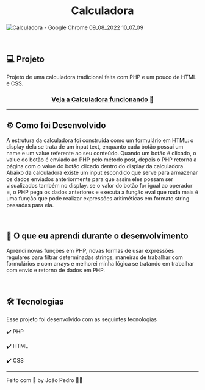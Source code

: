 <h1 align="center">
  Calculadora
</h1>

![Calculadora - Google Chrome 09_08_2022 10_07_09](https://user-images.githubusercontent.com/93893533/183654935-fbac33df-bbf3-4fa5-85c3-b7f1bd5c8ee6.png)

<br />

## 💻 Projeto

Projeto de uma calculadora tradicional feita com PHP e um pouco de HTML e CSS.

 <h3 align="center"><a href="https://calculadora-tradicional-php.herokuapp.com/">Veja a Calculadora funcionando 👀</a></h3>

<hr>

## ⚙️ Como foi Desenvolvido
A estrutura da calculadora foi construída como um formulário em HTML: o display dela se trata de um input text, enquanto cada botão possui um name e um value referente ao seu conteúdo. Quando um botão é clicado, o value do botão é enviado ao PHP pelo método post, depois o PHP retorna a página com o value do botão clicado dentro do display da calculadora. Abaixo da calculadora existe um input escondido que serve para armazenar os dados enviados anteriormente para que assim eles possam ser visualizados também no display. se o valor do botão for igual ao operador =, o PHP pega os dados anteriores e executa a função eval que nada mais é uma função que pode realizar expressões aritiméticas em formato string passadas para ela.

<br>

## 📖 O que eu aprendi durante o desenvolvimento
Aprendi novas funções em PHP, novas formas de usar expressões regulares para filtrar determinadas strings, maneiras de trabalhar com formulários e com arrays e melhorei minha lógica se tratando em trabalhar com envio e retorno de dados em PHP.

<br>

## 🛠️ Tecnologias

Esse projeto foi desenvolvido com as seguintes tecnologias

✔️ PHP

✔️ HTML

✔️ CSS

---

Feito com 💜 by João Pedro 👋🏻